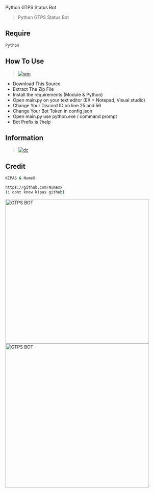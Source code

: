 Python GTPS Status Bot
> Python GTPS Status Bot

## Require
```bash
Python
```

## How To Use
> [![win](https://img.shields.io/badge/windows-0078D6?style=for-the-badge&logo=windows&logoColor=white)](https://github.com/Lamp1337)
  - Download This Source
  - Extract The Zip File
  - Install the requirements (Module & Python)
  - Open main.py on your text editor (EX = Notepad, Visual studio)
  - Change Your Discord ID on line 25 and 56
  - Change Your Bot Token in config.json
  - Open main.py use python.exe / command prompt
  - Bot Prefix is ?help

## Information
> [![dc](https://img.shields.io/badge/Discord-7289DA?style=for-the-badge&logo=discord&logoColor=white)](https://discordapp.com/users/885830821704003614/)

## Credit
```bash
KIPAS & NumeX

https://github.com/Numexx
(i dont know kipas github)
```

<img align="left" alt="GTPS BOT" width="450px" src="https://cdn.discordapp.com/attachments/894058034047901696/894535772437360640/unknown.png" />
<br>
<img align="left" alt="GTPS BOT" width="450px" src="https://cdn.discordapp.com/attachments/894058034047901696/894535724135776276/unknown.png" />
